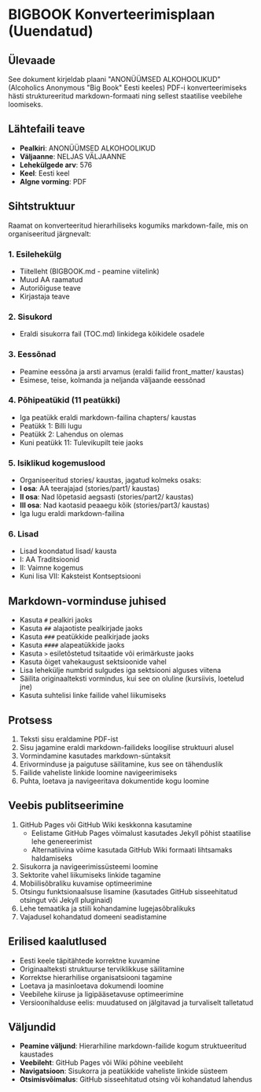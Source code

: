 # BIGBOOK Konverteerimisplaan (Uuendatud)

## Ülevaade

See dokument kirjeldab plaani "ANONÜÜMSED ALKOHOOLIKUD" (Alcoholics Anonymous "Big Book" Eesti keeles) PDF-i konverteerimiseks hästi struktureeritud markdown-formaati ning sellest staatilise veebilehe loomiseks.

## Lähtefaili teave

- **Pealkiri**: ANONÜÜMSED ALKOHOOLIKUD
- **Väljaanne**: NELJAS VÄLJAANNE
- **Lehekülgede arv**: 576
- **Keel**: Eesti keel
- **Algne vorming**: PDF

## Sihtstruktuur

Raamat on konverteeritud hierarhiliseks kogumiks markdown-faile, mis on organiseeritud järgnevalt:

### 1. Esilehekülg

- Tiitelleht (BIGBOOK.md - peamine viitelink)
- Muud AA raamatud
- Autoriõiguse teave
- Kirjastaja teave

### 2. Sisukord

- Eraldi sisukorra fail (TOC.md) linkidega kõikidele osadele

### 3. Eessõnad

- Peamine eessõna ja arsti arvamus (eraldi failid front_matter/ kaustas)
- Esimese, teise, kolmanda ja neljanda väljaande eessõnad

### 4. Põhipeatükid (11 peatükki)

- Iga peatükk eraldi markdown-failina chapters/ kaustas
- Peatükk 1: Billi lugu
- Peatükk 2: Lahendus on olemas
- Kuni peatükk 11: Tulevikupilt teie jaoks

### 5. Isiklikud kogemuslood

- Organiseeritud stories/ kaustas, jagatud kolmeks osaks:
- **I osa**: AA teerajajad (stories/part1/ kaustas)
- **II osa**: Nad lõpetasid aegsasti (stories/part2/ kaustas)
- **III osa**: Nad kaotasid peaaegu kõik (stories/part3/ kaustas)
- Iga lugu eraldi markdown-failina

### 6. Lisad

- Lisad koondatud lisad/ kausta
- I: AA Traditsioonid
- II: Vaimne kogemus
- Kuni lisa VII: Kaksteist Kontseptsiooni

## Markdown-vorminduse juhised

- Kasuta `#` pealkiri jaoks
- Kasuta `##` alajaotiste pealkirjade jaoks
- Kasuta `###` peatükkide pealkirjade jaoks
- Kasuta `####` alapeatükkide jaoks
- Kasuta `>` esiletõstetud tsitaatide või erimärkuste jaoks
- Kasuta õiget vahekaugust sektsioonide vahel
- Lisa lehekülje numbrid sulgudes iga sektsiooni alguses viitena
- Säilita originaalteksti vormindus, kui see on oluline (kursiivis, loetelud jne)
- Kasuta suhtelisi linke failide vahel liikumiseks

## Protsess

1. Teksti sisu eraldamine PDF-ist
2. Sisu jagamine eraldi markdown-failideks loogilise struktuuri alusel
3. Vormindamine kasutades markdown-süntaksit
4. Erivorminduse ja paigutuse säilitamine, kus see on tähenduslik
5. Failide vaheliste linkide loomine navigeerimiseks
6. Puhta, loetava ja navigeeritava dokumentide kogu loomine

## Veebis publitseerimine

1. GitHub Pages või GitHub Wiki keskkonna kasutamine
   - Eelistame GitHub Pages võimalust kasutades Jekyll põhist staatilise lehe genereerimist
   - Alternatiivina võime kasutada GitHub Wiki formaati lihtsamaks haldamiseks
2. Sisukorra ja navigeerimissüsteemi loomine
3. Sektorite vahel liikumiseks linkide tagamine
4. Mobiilisõbraliku kuvamise optimeerimine
5. Otsingu funktsionaalsuse lisamine (kasutades GitHub sisseehitatud otsingut või Jekyll pluginaid)
6. Lehe temaatika ja stiili kohandamine lugejasõbralikuks
7. Vajadusel kohandatud domeeni seadistamine

## Erilised kaalutlused

- Eesti keele täpitähtede korrektne kuvamine
- Originaalteksti struktuurse terviklikkuse säilitamine
- Korrektse hierarhilise organisatsiooni tagamine
- Loetava ja masinloetava dokumendi loomine
- Veebilehe kiiruse ja ligipääsetavuse optimeerimine
- Versioonihalduse eelis: muudatused on jälgitavad ja turvaliselt talletatud

## Väljundid

- **Peamine väljund**: Hierarhiline markdown-failide kogum struktueeritud kaustades
- **Veebileht**: GitHub Pages või Wiki põhine veebileht
- **Navigatsioon**: Sisukorra ja peatükkide vaheliste linkide süsteem
- **Otsimisvõimalus**: GitHub sisseehitatud otsing või kohandatud lahendus
